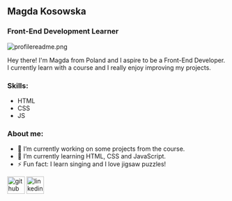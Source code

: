 ## Magda Kosowska
### Front-End Development Learner
![profilereadme.png](https://i.postimg.cc/VN07FJk6/profilereadme.png)

Hey there! I'm Magda from Poland and I aspire to be a Front-End Developer. I currently learn with a course and I really enjoy improving my projects.  

### Skills: 
- HTML 
- CSS 
- JS

### About me:
- 🔭 I’m currently working on some projects from the course. 
- 🌱 I’m currently learning HTML, CSS and JavaScript. 
- ⚡ Fun fact: I learn singing and I love jigsaw puzzles! 


[<img src='https://cdn.jsdelivr.net/npm/simple-icons@3.0.1/icons/github.svg' alt='github' height='40'>](https://github.com/Cha0ticM1nd)  [<img src='https://cdn.jsdelivr.net/npm/simple-icons@3.0.1/icons/linkedin.svg' alt='linkedin' height='40'>](https://www.linkedin.com/in/magdalena-kosowska-48348a219/)  

